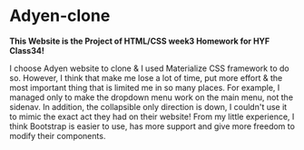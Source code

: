 # Adyen-clone

**This Website is the Project of HTML/CSS week3 Homework for HYF Class34!**

I choose Adyen website to clone & I used Materialize CSS framework to do so. However, I think that make me lose a lot of time, put more effort & the most important thing that is limited me in so many places.
For example, I managed only to make the dropdown menu work on the main menu, not the sidenav. In addition, the collapsible only direction is down, I couldn't use it to mimic the exact act they had on their website!
From my little experience, I think Bootstrap is easier to use, has more support and give more freedom to modify their components.
